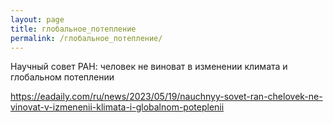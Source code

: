 ```yaml
---
layout: page
title: глобальное_потепление
permalink: /глобальное_потепление/
---
```


Научный совет РАН: человек не виноват в изменении климата и глобальном потеплении

<https://eadaily.com/ru/news/2023/05/19/nauchnyy-sovet-ran-chelovek-ne-vinovat-v-izmenenii-klimata-i-globalnom-poteplenii>
